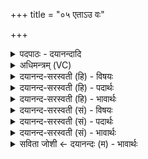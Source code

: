 +++
title = "०५ एताऽउ वः"

+++
<details><summary>पदपाठः - दयानन्दादि</summary>

ए॒ताः। उँ॒ऽइत्यूँ॑। वः॒। सु॒भगा॒ इति॑ सु॒ऽभगाः॑। वि॒श्वरू॑पा॒ इति॑ वि॒श्वऽरू॑पाः। वि। पक्षो॑भि॒रिति॒ पक्षः॑ऽभिः। श्रय॑माणाः। उत्। आतैः॑। ऋ॒ष्वाः। स॒तीः। क॒वषाः॑। शुम्भ॑मानाः। द्वारः॑। दे॒वीः। सु॒प्रा॒य॒णाः। सु॒प्रा॒य॒ना इति॑ सुऽप्राय॒नाः। भ॒व॒न्तु॒। ५।
</details>

<details><summary>अधिमन्त्रम् (VC)</summary>

- अग्निर्देवता
- बृहदुक्थो वामदेव्य ऋषिः
- त्रिष्टुप्
- धैवतः
</details>

<details><summary>दयानन्द-सरस्वती (हि) - विषयः</summary>

कैसे द्वारोंवाले घर हों, इस विषय को अगले मन्त्र में कहा है ॥
</details>

<details><summary>दयानन्द-सरस्वती (हि) - पदार्थः</summary>

पदार्थान्वयभाषाः -  हे मनुष्यो ! जैसे (वः) तुम्हारी (एताः) ये दीप्ति (सुभगाः) सुन्दर ऐश्वर्यदायक (विश्वरूपाः) विविध प्रकार के रूपोंवाले (ऋष्वाः) बड़े ऊँचे चौड़े (कवषाः) जिन में बोलने से शब्द की प्रतिध्वनि हो (शुम्भमानाः) सुन्दर शोभायुक्त (सती) हुए (देवीः) रङ्गों से चिलचिलाते हुए (उत्, आतैः) उत्तम रीति से निरन्तर जाने के हेतु (पक्षोभिः) बायें दाहिने भागों से (श्रयमाणाः) सेवित पक्षियों की पङ्क्तियों के तुल्य (सुप्रायणाः) सुख से जाने के आधार (द्वारः) द्वार (वि, भवन्तु) सर्वत्र घरों में हों, वैसे (उ) ही आप लोग भी बनावें ॥५ ॥
</details>

<details><summary>दयानन्द-सरस्वती (हि) - भावार्थः</summary>

भावार्थभाषाः -  इस मन्त्र में वाचकलुप्तोपमालङ्कार है। मनुष्यों को चाहिए कि ऐसे द्वारोंवाले घर बनावें कि जिनसे वायु न रुके। जैसे आकाश में बिना रुकावट के पक्षी सुखपूर्वक उड़ते हैं, वैसे उन द्वारों में जावें-आवें ॥५ ॥
</details>

<details><summary>दयानन्द-सरस्वती (सं) - विषयः</summary>

कीदृग्द्वारवन्ति गृहाणि स्युरित्याह ॥
</details>

<details><summary>दयानन्द-सरस्वती (सं) - पदार्थः</summary>

पदार्थान्वयभाषाः -  हे मनुष्याः ! यथा व एताः सुभगा विश्वरूपा ऋष्वाः कवषाः शुम्भमानाः सतीर्देवीर्द्वार उदातैः पक्षोभिः श्रयमाणाः पक्षिपङ्क्तय इव सुप्रायणा विभवन्तु तादृशीरु भवन्तो रचयन्तु ॥५ ॥
</details>

<details><summary>दयानन्द-सरस्वती (सं) - भावार्थः</summary>

भावार्थभाषाः -  अत्र वाचकलुप्तोपमालङ्कारः। मनुष्यैरीदृशानि गृहद्वाराणि निर्मातव्यानि येभ्यो वायुनिरोधो न स्याद् यथाऽन्तरिक्षेऽनिरुद्धाः पक्षिणः सुखेन गच्छन्त्यागच्छन्ति तथा तेषु गन्तव्यमागन्तव्यं च ॥५ ॥
</details>

<details><summary>सविता जोशी ← दयानन्दः (म) - भावार्थः</summary>

भावार्थभाषाः -  या मंत्रात वाचकलुप्तोपमालंकार आहे. जेथे खेळती हवा असेल असे दरवाजे असणारी घरे बांधावीत. आकाशात पक्षी जसे मुक्तपणे संचार करतात तसे त्या दरवाज्यातून जाता येता यावे.
</details>